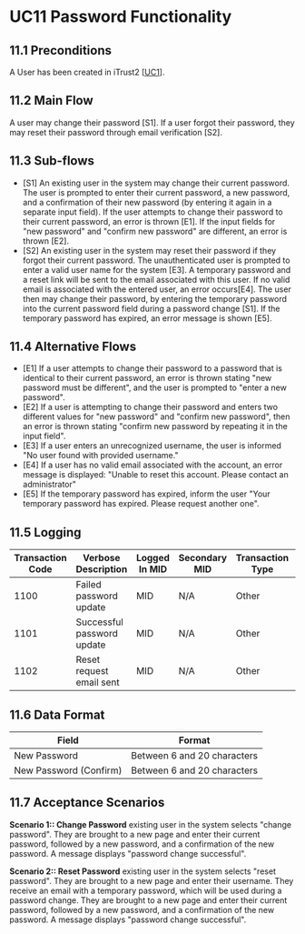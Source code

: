 # UC11 Password Functionality

## 11.1 Preconditions
A User has been created in iTrust2 [[UC1](https://github.ncsu.edu/engr-csc326-staff/iTrust2-v1/wiki/uc1)]. 

## 11.2 Main Flow
A user may change their password [S1]. If a user forgot their password, they may reset their password through email verification [S2]. 

## 11.3 Sub-flows
* [S1] An existing user in the system may change their current password. The user is prompted to enter their current password, a new password, and a confirmation of their new password (by entering it again in a separate input field). If the user attempts to change their password to their current password, an error is thrown [E1]. If the input fields for "new password" and "confirm new password" are different, an error is thrown [E2]. 
* [S2] An existing user in the system may reset their password if they forgot their current password. The unauthenticated user is prompted to enter a valid user name for the system [E3]. A temporary password and a reset link will be sent to the email associated with this user. If no valid email is associated with the entered user, an error occurs[E4]. The user then may change their password, by entering the temporary password into the current password field during a password change [S1]. If the temporary password has expired, an error message is shown [E5].

## 11.4 Alternative Flows
* [E1] If a user attempts to change their password to a password that is identical to their current password, an error is thrown stating "new password must be different", and the user is prompted to "enter a new password".
* [E2] If a user is attempting to change their password and enters two different values for "new password" and "confirm new password", then an error is thrown stating "confirm new password by repeating it in the input field".
* [E3] If a user enters an unrecognized username, the user is informed "No user found with provided username."  
* [E4] If a user has no valid email associated with the account, an error message is displayed: "Unable to reset this account. Please contact an administrator"
* [E5] If the temporary password has expired, inform the user "Your temporary password has expired. Please request another one".

## 11.5 Logging
| Transaction Code | Verbose Description        | Logged In MID | Secondary MID | Transaction Type | Patient Viewable |
|------------------|----------------------------|---------------|---------------|------------------|------------------|
| 1100             | Failed password update     |  MID          | N/A           | Other            |  Yes             |
| 1101             | Successful password update |  MID          | N/A           | Other            |  Yes             |
| 1102             | Reset request email sent   |  MID          | N/A           | Other            |  Yes             |


## 11.6 Data Format
| Field                 | Format |
|-----------------------|--------|
|New Password           | Between 6 and 20 characters
|New Password (Confirm) | Between 6 and 20 characters


## 11.7 Acceptance Scenarios
**Scenario 1:: Change Password** existing user in the system selects "change password". They are brought to a new page and enter their current password, followed by a new password, and a confirmation of the new password. A message displays "password change successful".

**Scenario 2:: Reset Password** existing user in the system selects "reset password". They are brought to a new page and enter their username. They receive an email with a temporary password, which will be used during a password change. They are brought to a new page and enter their current password, followed by a new password, and a confirmation of the new password. A message displays "password change successful".